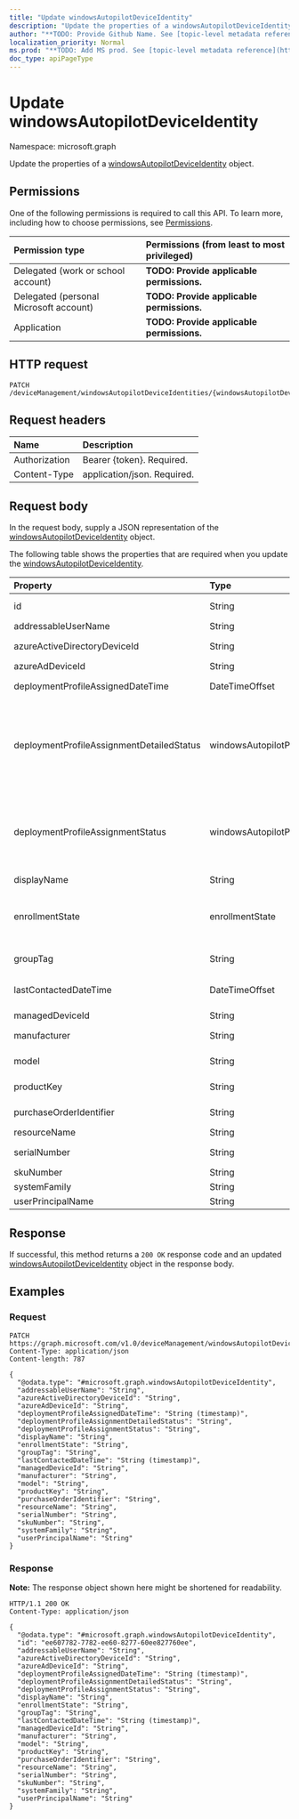 ```yaml
---
title: "Update windowsAutopilotDeviceIdentity"
description: "Update the properties of a windowsAutopilotDeviceIdentity object."
author: "**TODO: Provide Github Name. See [topic-level metadata reference](https://msgo.azurewebsites.net/add/document/guidelines/metadata.html#topic-level-metadata)**"
localization_priority: Normal
ms.prod: "**TODO: Add MS prod. See [topic-level metadata reference](https://msgo.azurewebsites.net/add/document/guidelines/metadata.html#topic-level-metadata)**"
doc_type: apiPageType
---
```


# Update windowsAutopilotDeviceIdentity
Namespace: microsoft.graph



Update the properties of a [windowsAutopilotDeviceIdentity](../resources/windowsautopilotdeviceidentity.md) object.

## Permissions
One of the following permissions is required to call this API. To learn more, including how to choose permissions, see [Permissions](/graph/permissions-reference).

|Permission type|Permissions (from least to most privileged)|
|:---|:---|
|Delegated (work or school account)|**TODO: Provide applicable permissions.**|
|Delegated (personal Microsoft account)|**TODO: Provide applicable permissions.**|
|Application|**TODO: Provide applicable permissions.**|

## HTTP request

<!-- {
  "blockType": "ignored"
}
-->
``` http
PATCH /deviceManagement/windowsAutopilotDeviceIdentities/{windowsAutopilotDeviceIdentityId}
```

## Request headers
|Name|Description|
|:---|:---|
|Authorization|Bearer {token}. Required.|
|Content-Type|application/json. Required.|

## Request body
In the request body, supply a JSON representation of the [windowsAutopilotDeviceIdentity](../resources/windowsautopilotdeviceidentity.md) object.

The following table shows the properties that are required when you update the [windowsAutopilotDeviceIdentity](../resources/windowsautopilotdeviceidentity.md).

|Property|Type|Description|
|:---|:---|:---|
|id|String|**TODO: Add Description** Inherited from [entity](../resources/entity.md)|
|addressableUserName|String|Addressable user name.|
|azureActiveDirectoryDeviceId|String|AAD Device ID - to be deprecated|
|azureAdDeviceId|String|AAD Device ID|
|deploymentProfileAssignedDateTime|DateTimeOffset|Profile set time of the Windows autopilot device.|
|deploymentProfileAssignmentDetailedStatus|windowsAutopilotProfileAssignmentDetailedStatus|Profile assignment detailed status of the Windows autopilot device. Possible values are: `none`, `hardwareRequirementsNotMet`, `surfaceHubProfileNotSupported`, `holoLensProfileNotSupported`, `windowsPcProfileNotSupported`.|
|deploymentProfileAssignmentStatus|windowsAutopilotProfileAssignmentStatus|Profile assignment status of the Windows autopilot device. Possible values are: `unknown`, `assignedInSync`, `assignedOutOfSync`, `assignedUnkownSyncState`, `notAssigned`, `pending`, `failed`.|
|displayName|String|Display Name|
|enrollmentState|enrollmentState|Intune enrollment state of the Windows autopilot device. Possible values are: `unknown`, `enrolled`, `pendingReset`, `failed`, `notContacted`, `blocked`.|
|groupTag|String|Group Tag of the Windows autopilot device.|
|lastContactedDateTime|DateTimeOffset|Intune Last Contacted Date Time of the Windows autopilot device.|
|managedDeviceId|String|Managed Device ID|
|manufacturer|String|Oem manufacturer of the Windows autopilot device.|
|model|String|Model name of the Windows autopilot device.|
|productKey|String|Product Key of the Windows autopilot device.|
|purchaseOrderIdentifier|String|Purchase Order Identifier of the Windows autopilot device.|
|resourceName|String|Resource Name.|
|serialNumber|String|Serial number of the Windows autopilot device.|
|skuNumber|String|SKU Number|
|systemFamily|String|System Family|
|userPrincipalName|String|User Principal Name.|



## Response

If successful, this method returns a `200 OK` response code and an updated [windowsAutopilotDeviceIdentity](../resources/windowsautopilotdeviceidentity.md) object in the response body.

## Examples

### Request
<!-- {
  "blockType": "request",
  "name": "update_windowsautopilotdeviceidentity"
}
-->
``` http
PATCH https://graph.microsoft.com/v1.0/deviceManagement/windowsAutopilotDeviceIdentities/{windowsAutopilotDeviceIdentityId}
Content-Type: application/json
Content-length: 787

{
  "@odata.type": "#microsoft.graph.windowsAutopilotDeviceIdentity",
  "addressableUserName": "String",
  "azureActiveDirectoryDeviceId": "String",
  "azureAdDeviceId": "String",
  "deploymentProfileAssignedDateTime": "String (timestamp)",
  "deploymentProfileAssignmentDetailedStatus": "String",
  "deploymentProfileAssignmentStatus": "String",
  "displayName": "String",
  "enrollmentState": "String",
  "groupTag": "String",
  "lastContactedDateTime": "String (timestamp)",
  "managedDeviceId": "String",
  "manufacturer": "String",
  "model": "String",
  "productKey": "String",
  "purchaseOrderIdentifier": "String",
  "resourceName": "String",
  "serialNumber": "String",
  "skuNumber": "String",
  "systemFamily": "String",
  "userPrincipalName": "String"
}
```


### Response
**Note:** The response object shown here might be shortened for readability.
<!-- {
  "blockType": "response",
  "truncated": true
}
-->
``` http
HTTP/1.1 200 OK
Content-Type: application/json

{
  "@odata.type": "#microsoft.graph.windowsAutopilotDeviceIdentity",
  "id": "ee607782-7782-ee60-8277-60ee827760ee",
  "addressableUserName": "String",
  "azureActiveDirectoryDeviceId": "String",
  "azureAdDeviceId": "String",
  "deploymentProfileAssignedDateTime": "String (timestamp)",
  "deploymentProfileAssignmentDetailedStatus": "String",
  "deploymentProfileAssignmentStatus": "String",
  "displayName": "String",
  "enrollmentState": "String",
  "groupTag": "String",
  "lastContactedDateTime": "String (timestamp)",
  "managedDeviceId": "String",
  "manufacturer": "String",
  "model": "String",
  "productKey": "String",
  "purchaseOrderIdentifier": "String",
  "resourceName": "String",
  "serialNumber": "String",
  "skuNumber": "String",
  "systemFamily": "String",
  "userPrincipalName": "String"
}
```

